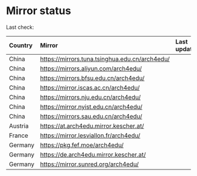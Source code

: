 <script src="./time.js"></script>
# Mirror status
Last check: <script type="text/javascript">localize(1697937557.9693317);</script>

|Country|Mirror|Last update|
|:------|:-----|:----------|
|China|https://mirrors.tuna.tsinghua.edu.cn/arch4edu/|<script type="text/javascript">localize(1697912978);</script>|
|China|https://mirrors.aliyun.com/arch4edu/|<script type="text/javascript">localize(1697912978);</script>|
|China|https://mirrors.bfsu.edu.cn/arch4edu/|<script type="text/javascript">localize(1697912978);</script>|
|China|https://mirror.iscas.ac.cn/arch4edu/|<script type="text/javascript">localize(1697912978);</script>|
|China|https://mirrors.nju.edu.cn/arch4edu/|<script type="text/javascript">localize(1697826693);</script>|
|China|https://mirror.nyist.edu.cn/arch4edu/|<script type="text/javascript">localize(1697912978);</script>|
|China|https://mirrors.sau.edu.cn/arch4edu/|<script type="text/javascript">localize(1697912978);</script>|
|Austria|https://at.arch4edu.mirror.kescher.at/|<script type="text/javascript">localize(1697912978);</script>|
|France|https://mirror.lesviallon.fr/arch4edu/|<script type="text/javascript">localize(1697912978);</script>|
|Germany|https://pkg.fef.moe/arch4edu/|<script type="text/javascript">localize(1697912978);</script>|
|Germany|https://de.arch4edu.mirror.kescher.at/|<script type="text/javascript">localize(1697912978);</script>|
|Germany|https://mirror.sunred.org/arch4edu/|<script type="text/javascript">localize(1697912978);</script>|

<script src="./tablefilter/tablefilter.js"></script>
<script src="./table.js"></script>